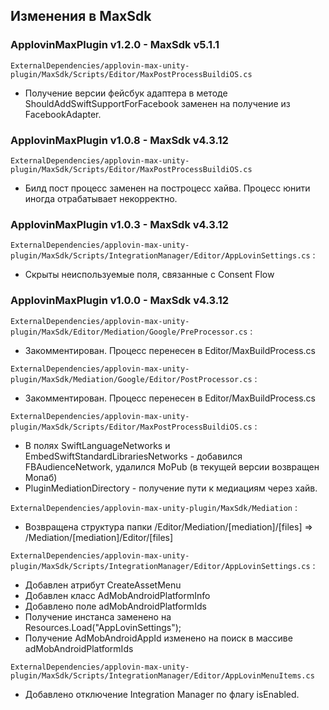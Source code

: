 ##  Изменения в MaxSdk ##

### ApplovinMaxPlugin v1.2.0 - MaxSdk v5.1.1 ###
`ExternalDependencies/applovin-max-unity-plugin/MaxSdk/Scripts/Editor/MaxPostProcessBuildiOS.cs`
- Получение версии фейсбук адаптера в методе ShouldAddSwiftSupportForFacebook заменен на получение из FacebookAdapter.

### ApplovinMaxPlugin v1.0.8 - MaxSdk v4.3.12 ###
`ExternalDependencies/applovin-max-unity-plugin/MaxSdk/Scripts/Editor/MaxPostProcessBuildiOS.cs`
- Билд пост процесс заменен на построцесс хайва. Процесс юнити иногда отрабатывает некорректно.

### ApplovinMaxPlugin v1.0.3 - MaxSdk v4.3.12 ###
`ExternalDependencies/applovin-max-unity-plugin/MaxSdk/Scripts/IntegrationManager/Editor/AppLovinSettings.cs` :
- Скрыты неиспользуемые поля, связанные с Consent Flow

### ApplovinMaxPlugin v1.0.0 - MaxSdk v4.3.12 ###

`ExternalDependencies/applovin-max-unity-plugin/MaxSdk/Editor/Mediation/Google/PreProcessor.cs` :
- Закомментирован.  Процесс перенесен в Editor/MaxBuildProcess.cs

`ExternalDependencies/applovin-max-unity-plugin/MaxSdk/Mediation/Google/Editor/PostProcessor.cs` :
- Закомментирован.  Процесс перенесен в Editor/MaxBuildProcess.cs

`ExternalDependencies/applovin-max-unity-plugin/MaxSdk/Scripts/Editor/MaxPostProcessBuildiOS.cs` :
- В полях SwiftLanguageNetworks и EmbedSwiftStandardLibrariesNetworks - добавился FBAudienceNetwork, удалился MoPub (в текущей версии возвращен Мопаб)
- PluginMediationDirectory - получение пути к медиациям через хайв.

`ExternalDependencies/applovin-max-unity-plugin/MaxSdk/Mediation` :
- Возвращена структура папки /Editor/Mediation/[mediation]/[files] => /Mediation/[mediation]/Editor/[files]

`ExternalDependencies/applovin-max-unity-plugin/MaxSdk/Scripts/IntegrationManager/Editor/AppLovinSettings.cs` :
- Добавлен атрибут CreateAssetMenu
- Добавлен класс AdMobAndroidPlatformInfo
- Добавлено поле adMobAndroidPlatformIds
- Получение инстанса заменено на Resources.Load<AppLovinSettings>("AppLovinSettings");
- Получение AdMobAndroidAppId изменено на поиск в массиве adMobAndroidPlatformIds

`ExternalDependencies/applovin-max-unity-plugin/MaxSdk/Scripts/IntegrationManager/Editor/AppLovinMenuItems.cs`
- Добавлено отключение Integration Manager по флагу isEnabled.
  